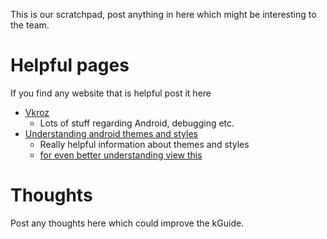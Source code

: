 This is our scratchpad, post anything in here which might be interesting to the team.


# Helpful pages #

If you find any website that is helpful post it here
  * <a href='http://vkroz.wordpress.com/'>Vkroz</a>
    * Lots of stuff regarding Android, debugging etc.
  * <a href='http://brainflush.wordpress.com/2009/03/15/understanding-android-themes-and-styles/'> Understanding android themes and styles</a>
    * Really helpful information about themes and styles
    * <a href='http://whyandroid.com/android/182-fancy-listviews-part-one.html'> for even better understanding view this </a>

# Thoughts #

Post any thoughts here which could improve the kGuide.